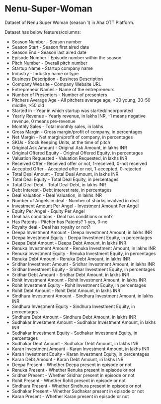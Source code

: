 # Nenu-Super-Woman
Dataset of Nenu Super Woman (season 1) in Aha OTT Platform.

Dataset has below features/columns:
- Season Number - Season number
- Season Start - Season first aired date
- Season End - Season last aired date
- Episode Number - Episode number within the season
- Pitch Number - Overall pitch number
- Startup Name - Startup company name
- Industry - Industry name or type
- Business Description - Business Description
- Company Website - Company Website URL
- Entrepreneur Names - Name of the entrepreneurs
- Number of Presenters - Number of presenters
- Pitchers Average Age - All pitchers average age, <30 young, 30-50 middle, >50 old
- Started in - Year in which startup was started/incorporated
- Yearly Revenue - Yearly revenue, in lakhs INR, -1 means negative revenue, 0 means pre-revenue
- Monthly Sales - Total monthly sales, in lakhs
- Gross Margin - Gross margin/profit of company, in percentages
- Net Margin - Net margin/profit of company, in percentages
- SKUs - Stock Keeping Units, at the time of pitch
- Original Ask Amount - Original Ask Amount, in lakhs INR
- Original Offered Equity - Original Offered Equity, in percentages
- Valuation Requested - Valuation Requested, in lakhs INR
- Received Offer - Received offer or not, 1-received, 0-not received
- Accepted Offer - Accepted offer or not, 1-accepted, 0-rejected
- Total Deal Amount - Total Deal Amount, in lakhs INR
- Total Deal Equity - Total Deal Equity, in percentages
- Total Deal Debt - Total Deal Debt, in lakhs INR
- Debt Interest - Debt interest rate, in percentages
- Deal Valuation - Deal Valuation, in lakhs INR
- Number of Angels in deal - Number of sharks involved in deal
- Investment Amount Per Angel - Investment Amount Per Angel
- Equity Per Angel - Equity Per Angel
- Deal has conditions - Deal has conditions or not?
- Has Patents - Pitcher has Patents? 1-yes, 0-no
- Royalty deal - Deal has royalty or not?
- Deepa Investment Amount - Deepa Investment Amount, in lakhs INR
- Deepa Investment Equity - Deepa Investment Equity, in percentages
- Deepa Debt Amount - Deepa Debt Amount, in lakhs INR
- Renuka Investment Amount - Renuka Investment Amount, in lakhs INR
- Renuka Investment Equity - Renuka Investment Equity, in percentages
- Renuka Debt Amount - Renuka Debt Amount, in lakhs INR
- Sridhar Investment Amount - Sridhar Investment Amount, in lakhs INR
- Sridhar Investment Equity - Sridhar Investment Equity, in percentages
- Sridhar Debt Amount - Sridhar Debt Amount, in lakhs INR
- Rohit Investment Amount - Rohit Investment Amount, in lakhs INR
- Rohit Investment Equity - Rohit Investment Equity, in percentages
- Rohit Debt Amount - Rohit Debt Amount, in lakhs INR
- Sindhura Investment Amount - Sindhura Investment Amount, in lakhs INR
- Sindhura Investment Equity - Sindhura Investment Equity, in percentages
- Sindhura Debt Amount - Sindhura Debt Amount, in lakhs INR
- Sudhakar Investment Amount - Sudhakar Investment Amount, in lakhs INR
- Sudhakar Investment Equity - Sudhakar Investment Equity, in percentages
- Sudhakar Debt Amount - Sudhakar Debt Amount, in lakhs INR
- Karan Investment Amount - Karan Investment Amount, in lakhs INR
- Karan Investment Equity - Karan Investment Equity, in percentages
- Karan Debt Amount - Karan Debt Amount, in lakhs INR
- Deepa Present - Whether Deepa present in episode or not
- Renuka Present - Whether Renuka present in episode or not
- Sridhar Present - Whether Sridhar present in episode or not
- Rohit Present - Whether Rohit present in episode or not
- Sindhura Present - Whether Sindhura present in episode or not
- Sudhakar Present - Whether Sudhakar present in episode or not
- Karan Present - Whether Karan present in episode or not
